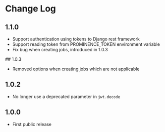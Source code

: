 # Change Log

## 1.1.0
* Support authentication using tokens to Django rest framework
* Support reading token from PROMINENCE_TOKEN environment variable
* Fix bug when creating jobs, introduced in 1.0.3

## 1.0.3
* Removed options when creating jobs which are not applicable

## 1.0.2
* No longer use a deprecated parameter in `jwt.decode`

## 1.0.0
* First public release

